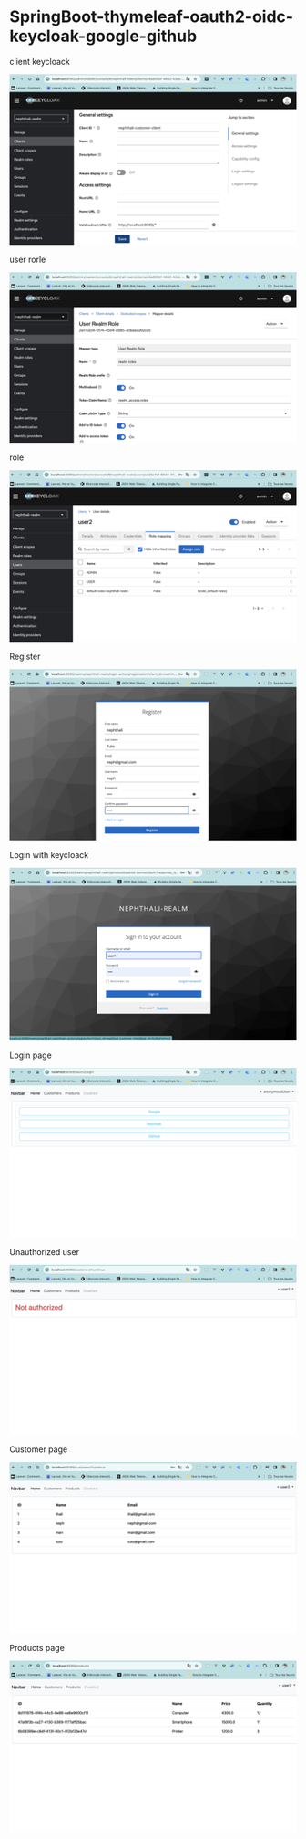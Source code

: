 <h1>SpringBoot-thymeleaf-oauth2-oidc-keycloak-google-github</h1>

<p>client keycloack</p>
<img src="Img/client.png">

<p>user rorle</p>
<img src="Img/userrole.png">

<p>role</p>
<img src="Img/role.png">

<p>Register</p>
<img src="Img/register.png">

<p>Login with keycloack</p>
<img src="Img/loginuser1.png">

<p>Login page</p>
<img src="Img/login-g-g-keyc.png">
<p>Unauthorized user</p>
<img src="Img/notauthorized.png">

<p>Customer page </p>
<img src="Img/vfcustomer.png">

<p>Products page</p>
<img src="Img/productsincus.png">
